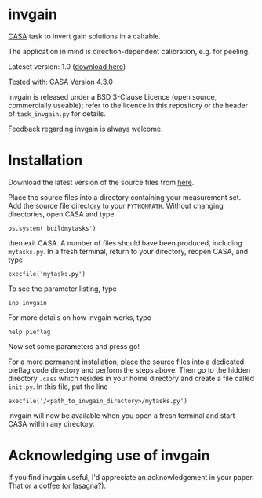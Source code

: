 invgain
=======

[CASA](http://casa.nrao.edu/) task to invert gain solutions in a caltable.

The application in mind is direction-dependent calibration, e.g. for peeling.

Lateset version: 1.0 ([download here](https://github.com/chrishales/invgain/releases/latest))

Tested with: CASA Version 4.3.0

invgain is released under a BSD 3-Clause Licence (open source, commercially useable); refer to the licence in this repository or the header of ```task_invgain.py``` for details.

Feedback regarding invgain is always welcome.

Installation
======

Download the latest version of the source files from [here](https://github.com/chrishales/invgain/releases/latest).

Place the source files into a directory containing your measurement set. Add the source file directory to your ```PYTHONPATH```. Without changing directories, open CASA and type
```
os.system('buildmytasks')
```
then exit CASA. A number of files should have been produced, including ```mytasks.py```. In a fresh terminal, return to your directory, reopen CASA, and type
```
execfile('mytasks.py')
```
To see the parameter listing, type
```
inp invgain
```
For more details on how invgain works, type
```
help pieflag
```
Now set some parameters and press go!

For a more permanent installation, place the source files into a dedicated pieflag code directory and perform the steps above. Then go to the hidden directory ```.casa``` which resides in your home directory and create a file called ```init.py```. In this file, put the line
```
execfile('/<path_to_invgain_directory>/mytasks.py')
```
invgain will now be available when you open a fresh terminal and start CASA within any directory.

Acknowledging use of invgain
======

If you find invgain useful, I'd appreciate an acknowledgement in your paper. That or a coffee (or lasagna?).